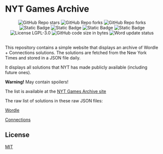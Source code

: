 # NYT Games Archive

<div align="center">
  <img alt="GitHub Repo stars" src="https://img.shields.io/github/stars/Hamster45105/wordle-archive?style=social">
  <img alt="GitHub Repo forks" src="https://img.shields.io/github/forks/Hamster45105/wordle-archive?style=social">
  <img alt="GitHub Repo forks" src="https://img.shields.io/github/watchers/Hamster45105/wordle-archive?style=social">

  <br/>

  <img alt="Static Badge" src="https://img.shields.io/badge/Python-8A2BE2?style=for-the-badge&logo=python&logoColor=white&color=blue">
  <img alt="Static Badge" src="https://img.shields.io/badge/GitHub%20Actions%20-8A2BE2?style=for-the-badge&logo=github&color=000000">
  <img alt="Static Badge" src="https://img.shields.io/badge/JavaScript-8A2BE2?style=for-the-badge&logo=javascript&color=yellow&logoColor=white">
  <img alt="Static Badge" src="https://img.shields.io/badge/HTML-8A2BE2?style=for-the-badge&color=orange">

  
  <br/>

  <img src="https://img.shields.io/github/license/Hamster45105/wordle-archive?style=for-the-badge&color=blue" alt="License LGPL-3.0" />
  <img src="https://img.shields.io/github/languages/code-size/Hamster45105/wordle-archive?style=for-the-badge" alt="GitHub code size in bytes" />
  <img src="https://img.shields.io/github/actions/workflow/status/Hamster45105/wordle-archive/update.yml?style=for-the-badge&label=Solution update status" alt="Word update status" />
</div>

<br/>

This repository contains a simple website that displays an archive of Wordle + Connections solutions. The solutions are fetched from the New York Times and stored in a JSON file daily.

It displays all solutions that NYT has made publicly available (including future ones).

**Warning!** May contain spoilers!

The list is available at the [NYT Games Archive site](https://hamster45105.github.io/wordle-archive/)

The raw list of solutions in these raw JSON files:

[Wordle](https://raw.githubusercontent.com/Hamster45105/wordle-archive/main/solutions/wordle_solutions.json)

[Connections](https://raw.githubusercontent.com/Hamster45105/wordle-archive/main/solutions/connections_solutions.json)


## License

[MIT](https://choosealicense.com/licenses/mit/)